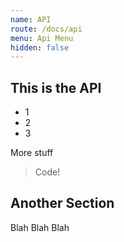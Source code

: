 ```yaml
---
name: API
route: /docs/api
menu: Api Menu
hidden: false
---
```

## This is the API

* 1
* 2
* 3

More stuff

> Code!

## Another Section

Blah Blah Blah